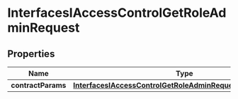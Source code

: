 
# InterfacesIAccessControlGetRoleAdminRequest

## Properties
Name | Type | Description | Notes
------------ | ------------- | ------------- | -------------
**contractParams** | [**InterfacesIAccessControlGetRoleAdminRequestContractParams**](InterfacesIAccessControlGetRoleAdminRequestContractParams.md) |  | 



